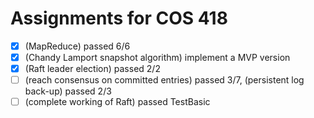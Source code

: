 # Assignments for COS 418

* [x] (MapReduce) passed 6/6 
* [x] (Chandy Lamport snapshot algorithm) implement a MVP version 
* [x] (Raft leader election) passed 2/2
* [ ] (reach consensus on committed entries) passed 3/7, (persistent log back-up) passed 2/3
* [ ] (complete working of Raft) passed TestBasic 
